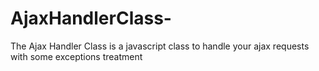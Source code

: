 AjaxHandlerClass-
=================

The Ajax Handler Class is a javascript class to handle your ajax requests with some exceptions treatment
